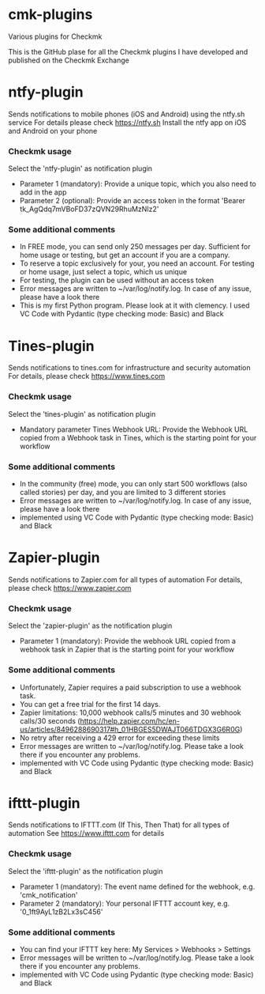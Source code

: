 # cmk-plugins
Various plugins for Checkmk

This is the GitHub plase for all the Checkmk plugins I have developed and published on the Checkmk Exchange

# ntfy-plugin
Sends notifications to mobile phones (iOS and Android) using the ntfy.sh service 
For details please check https://ntfy.sh
Install the ntfy app on iOS and Android on your phone
 
### Checkmk usage
Select the 'ntfy-plugin' as notification plugin
- Parameter 1 (mandatory): Provide a unique topic, which you also need to add in the app
- Parameter 2 (optional): Provide an access token in the format 'Bearer tk_AgQdq7mVBoFD37zQVN29RhuMzNIz2'

### Some additional comments
 - In FREE mode, you can send only 250 messages per day. Sufficient for home usage or testing, but get an account if you are a company.
 - To reserve a topic exclusively for your, you need an account. For testing or home usage, just select a topic, which us unique
 - For testing, the plugin can be used without an access token
 - Error messages are written to ~/var/log/notify.log. In case of any issue, please have a look there
 - This is my first Python program. Please look at it with clemency. I used VC Code with Pydantic (type checking mode: Basic) and Black

# Tines-plugin
Sends notifications to tines.com for infrastructure and security automation
For details, please check https://www.tines.com

### Checkmk usage
Select the 'tines-plugin' as notification plugin
- Mandatory parameter Tines Webhook URL: Provide the Webhook URL copied from a Webhook task in Tines, which is the starting point for your workflow

### Some additional comments
- In the community (free) mode, you can only start 500 workflows (also called stories) per day, and you are limited to 3 different stories
- Error messages are written to ~/var/log/notify.log. In case of any issue, please have a look there
- implemented using VC Code with Pydantic (type checking mode: Basic) and Black

# Zapier-plugin
Sends notifications to Zapier.com for all types of automation
For details, please check https://www.zapier.com
  
### Checkmk usage
Select the 'zapier-plugin' as the notification plugin
- Parameter 1 (mandatory): Provide the webhook URL copied from a webhook task in Zapier that is the starting point for your workflow
 
### Some additional comments
- Unfortunately, Zapier requires a paid subscription to use a webhook task.
- You can get a free trial for the first 14 days.
- Zapier limitations: 10,000 webhook calls/5 minutes and 30 webhook calls/30 seconds (https://help.zapier.com/hc/en-us/articles/8496288690317#h_01HBGES5DWAJT066TDGX3G6R0G) 
- No retry after receiving a 429 error for exceeding these limits
- Error messages are written to ~/var/log/notify.log. Please take a look there if you encounter any problems.
- implemented with VC Code using Pydantic (type checking mode: Basic) and Black

# ifttt-plugin
Sends notifications to IFTTT.com (If This, Then That) for all types of automation
See https://www.ifttt.com for details
  
### Checkmk usage
Select the 'ifttt-plugin' as the notification plugin
- Parameter 1 (mandatory): The event name defined for the webhook, e.g. 'cmk_notification'
- Parameter 2 (mandatory): Your personal IFTTT account key, e.g. '0_1ft9AyL1zB2Lx3sC456'

### Some additional comments
- You can find your IFTTT key here: My Services > Webhooks > Settings
- Error messages will be written to ~/var/log/notify.log. Please take a look there if you encounter any problems.
- implemented with VC Code using Pydantic (type checking mode: Basic) and Black
